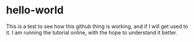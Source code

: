 hello-world
===========

This is a test to see how this github thing is working, and if I will get used to it.  I am running the tutorial online, with the hope to understand it better. 
